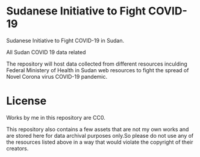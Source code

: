 # Sudanese Initiative to Fight COVID-19 

Sudanese Initiative to Fight COVID-19 in Sudan.

All Sudan COVID 19 data related 

The repository will host data collected from different resources inculding Federal Ministery of Health in Sudan web resources to fight
the spread of Novel Corona virus COVID-19 pandemic.


# License
Works by me in this repository are CC0.

This repository also contains a few assets that are not my own works and are stored here for data archival purposes only.So please  do not use any of the resources listed above in a way that would violate the copyright of their creators.
